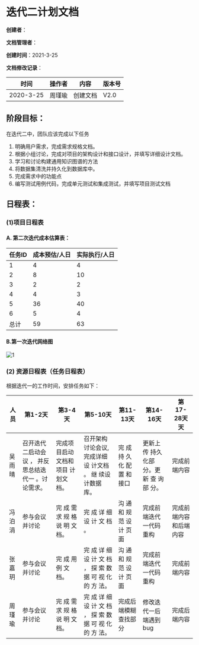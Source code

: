 # 迭代二计划文档

**创建者**：

**文档管理者**：

**创建时间**：2021-3-25

**文档修改记录**：

| 时间      | 操作者 | 内容     | 版本号 |
| --------- | ------ | -------- | ------ |
| 2020-3-25 | 周瑾瑜 | 创建文档 | V2.0   |

## **阶段目标**：

在迭代二中，团队应该完成以下任务

1.  明确用户需求，完成需求规格文档。
2.  根据小组讨论，完成对项目的架构设计和接口设计，并填写详细设计文档。
3.  学习和讨论构建通用知识图谱的方法
4.   将数据集清洗并持久化到数据库中。
5.  完成需求中的功能点
6.  编写测试用例代码，完成单元测试和集成测试，并填写项目测试文档

## **日程表：**

### (1)项目日程表

#### A. 第二次迭代成本估算表： 

| 任务ID | 成本预估/人日 | 实际执行/人日 |
| ------ | ------------- | ------------- |
| 1      | 4             | 4             |
| 2      | 8             | 10            |
| 3      | 2             | 2             |
| 4      | 4             | 3             |
| 5      | 36            | 40            |
| 6      | 5             | 4             |
| 总计   | 59            | 63            |

#### B.第一次迭代网络图

![1](https://gitee.com/great_fish1/pictures/raw/master/20210326142401.png)

### (2)  资源日程表（任务日程表）

根据迭代一的工作时间，安排任务如下：

| 人员   | 第1-2天                                             | 第3-4天                           | 第5-10天                                                   | 第11-13天                    | 第14-16天                                | 第 17-28天天           |
| ------ | --------------------------------------------------- | --------------------------------- | ---------------------------------------------------------- | ---------------------------- | ---------------------------------------- | ---------------------- |
| 吴雨晴 | 召开迭代二启动会议 ， 并反思总结迭代一 。讨论需求。 | 完成项目启动文档和项目 计划文档。 | 召开架构讨论会议,完成详细设 计文档 。 继 续设计数据库。    | 完 成 持 久 化 配 置 和 接口 | 更新上传 持久化部 分。更新 查 询 部 分。 | 完成前端内容           |
| 冯泊涓 | 参与会议并讨论                                      | 完 成 需 求 规 格 说 明 文 档。   | 完 成 详 细 设 计 文 档 。                                 | 沟 通 和 规 范 设 计 页 面   | 完成前端迭代一代码重构                   | 完成前端内容和后端内容 |
| 张嘉玥 | 参与会议并讨论                                      | 完 成 用 例 文 档。               | 完 成 详 细 设 计 文 档 ， 探 索 数 据 可 视 化 的 方 法。 | 沟 通 和 规 范 设 计 页 面   | 完成前端迭代一代码重构                   | 完成前端内容           |
| 周瑾瑜 | 参与会议并讨论                                      | 完 成 需 求 规 格 说 明 文 档。   | 完 成 详 细 设 计 文 档 ， 探 索 数 据 可 视 化 的 方 法。 | 完成后端模糊查找部分         | 修改迭代一后端遇到bug                    | 完成后端内容           |